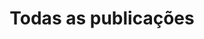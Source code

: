 ---
category: all
title: Todas as publicações
image: 'assets/img/pexels/scrabble-blog.webp'
permalink: "/category/todas-as-publicacoes"
---